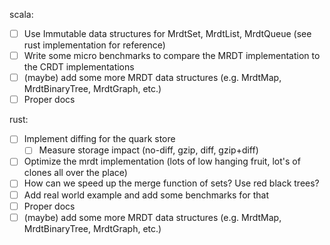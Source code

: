 scala:
- [ ] Use Immutable data structures for MrdtSet, MrdtList, MrdtQueue (see rust implementation for reference)
- [ ] Write some micro benchmarks to compare the MRDT implementation to the CRDT implementations
- [ ] (maybe) add some more MRDT data structures (e.g. MrdtMap, MrdtBinaryTree, MrdtGraph, etc.)
- [ ] Proper docs

rust:
- [ ] Implement diffing for the quark store
  - [ ] Measure storage impact (no-diff, gzip, diff, gzip+diff)
- [ ] Optimize the mrdt implementation (lots of low hanging fruit, lot's of clones all over the place)
- [ ] How can we speed up the merge function of sets? Use red black trees?
- [ ] Add real world example and add some benchmarks for that
- [ ] Proper docs
- [ ] (maybe) add some more MRDT data structures (e.g. MrdtMap, MrdtBinaryTree, MrdtGraph, etc.)
